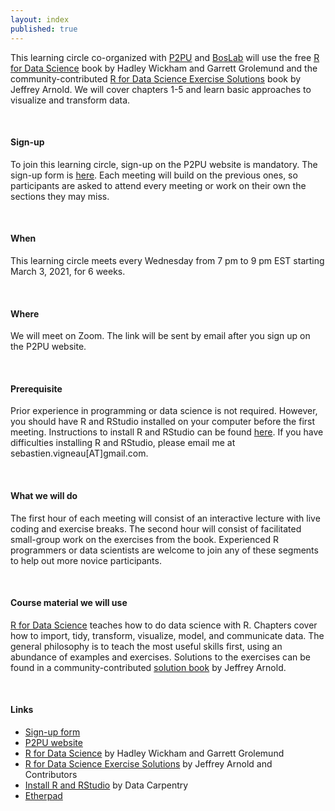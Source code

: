 ```yaml
---
layout: index
published: true
---
```


This learning circle co-organized with [P2PU](https://www.p2pu.org/en/) and [BosLab](https://www.boslab.org/) will use the free [R for Data Science](https://r4ds.had.co.nz/) book by Hadley Wickham and Garrett Grolemund  and the community-contributed [R for Data Science Exercise Solutions](https://jrnold.github.io/r4ds-exercise-solutions/index.html) book by Jeffrey Arnold. We will cover chapters 1-5 and learn basic approaches to visualize and transform data.

<br>

#### Sign-up

To join this learning circle, sign-up on the P2PU website is mandatory. The sign-up form is [here](https://learningcircles.p2pu.org/en/signup/online-1544/). Each meeting will build on the previous ones, so participants are asked to attend every meeting or work on their own the sections they may miss.

<br>

#### When

This learning circle meets every Wednesday from 7 pm to 9 pm EST starting March 3, 2021, for 6 weeks.

<br>

#### Where

We will meet on Zoom. The link will be sent by email after you sign up on the P2PU website.

<br>

#### Prerequisite

Prior experience in programming or data science is not required. However, you should have R and RStudio installed on your computer before the first meeting. Instructions to install R and RStudio can be found [here](https://datacarpentry.org/R-ecology-lesson/#install-r-and-rstudio). If you have difficulties installing R and RStudio, please email me at sebastien.vigneau[AT]gmail.com.

<br>

#### What we will do

The first hour of each meeting will consist of an interactive lecture with live coding and exercise breaks. The second hour will consist of facilitated small-group work on the exercises from the book. Experienced R programmers or data scientists are welcome to join any of these segments to help out more novice participants.

<br>

#### Course material we will use

[R for Data Science](https://r4ds.had.co.nz/) teaches how to do data science with R. Chapters cover how to import, tidy, transform, visualize, model, and communicate data. The general philosophy is to teach the most useful skills first, using an abundance of examples and exercises. Solutions to the exercises can be found in a community-contributed [solution book](https://jrnold.github.io/r4ds-exercise-solutions/) by Jeffrey Arnold.

<br>

#### Links

* [Sign-up form](https://learningcircles.p2pu.org/en/signup/online-1544/)
* [P2PU website](https://www.p2pu.org/en/)
* [R for Data Science](https://r4ds.had.co.nz/) by Hadley Wickham and Garrett Grolemund
* [R for Data Science Exercise Solutions](https://jrnold.github.io/r4ds-exercise-solutions/index.html) by Jeffrey Arnold and Contributors
* [Install R and RStudio](https://datacarpentry.org/R-ecology-lesson/#install-r-and-rstudio) by Data Carpentry
* [Etherpad](https://etherpad.p2pu.org/p/r4ds-lc-2021-05)
